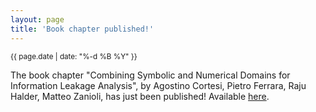 ```yaml
---
layout: page
title: 'Book chapter published!'
---
```


<small>{{ page.date | date: "%-d %B %Y" }}</small>

The book chapter "Combining Symbolic and Numerical Domains for Information Leakage Analysis", by Agostino Cortesi, Pietro Ferrara, Raju Halder, Matteo Zanioli, has just been published! Available [here](https://doi.org/10.1007/978-3-662-56499-8_6).
